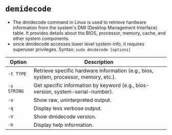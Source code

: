 # `demidecode`
- The dmidecode command in Linux is used to retrieve hardware information from the system's DMI (Desktop Management Interface) table. It provides details about the BIOS, processor, memory, cache, and other system components.
- since dmidecode accesses lower level system-info, it requires superuser privileges.
Syntax: `sudo dmidecode [options]`

| Option | Description |
|--------|-------------|
| `-t TYPE` | Retrieve specific hardware information (e.g., bios, system, processor, memory, etc.). |
| `-s STRING` | Get specific information by keyword (e.g., bios-version, system-serial-number). |
| `-u` | Show raw, uninterpreted output. |
| `-q` | Display less verbose output. |
| `-V` | Show dmidecode version. |
| `-h` | Display help information. |